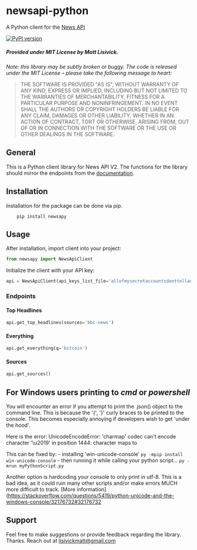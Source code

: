 # newsapi-python
A Python client for the [News API](https://newsapi.org/docs/)

[![PyPI version](https://badge.fury.io/py/newsapi-python.svg)](https://badge.fury.io/py/newsapi-python)

##### Provided under MIT License by Matt Lisivick.
*Note: this library may be subtly broken or buggy. The code is released under
the MIT License – please take the following message to heart:*
> THE SOFTWARE IS PROVIDED "AS IS", WITHOUT WARRANTY OF ANY KIND, EXPRESS OR
IMPLIED, INCLUDING BUT NOT LIMITED TO THE WARRANTIES OF MERCHANTABILITY, FITNESS
FOR A PARTICULAR PURPOSE AND NONINFRINGEMENT. IN NO EVENT SHALL THE AUTHORS OR
COPYRIGHT HOLDERS BE LIABLE FOR ANY CLAIM, DAMAGES OR OTHER LIABILITY, WHETHER
IN AN ACTION OF CONTRACT, TORT OR OTHERWISE, ARISING FROM, OUT OF OR IN
CONNECTION WITH THE SOFTWARE OR THE USE OR OTHER DEALINGS IN THE SOFTWARE.

## General 

This is a Python client library for News API V2. The functions for the library should mirror the
endpoints from the [documentation](https://newsapi.org/docs/endpoints). 


## Installation
Installation for the package can be done via pip.

```commandline
    pip install newsapy
```

## Usage

After installation, import client into your project:

```python
from newsapy import NewsApiClient
```

Initialize the client with your API key:

```python
api = NewsApiClient(api_keys_list_file='allofmysecretaccountsdonttellanyone.txt')
```

### Endpoints
 
#### Top Headlines

```python
api.get_top_headlines(sources='bbc-news')
```
#### Everything

```python
api.get_everything(q='bitcoin')
```
#### Sources

```python
api.get_sources()
```

## For Windows users printing to _cmd_ or _powershell_

You will encounter an error if you attempt to print the .json() object to the command line. This is because the '{', '}' curly braces to be printed to the console.
This becomes especially annoying if developers wish to get 'under the hood'.

Here is the error:
    UnicodeEncodeError: 'charmap' codec can't encode character '\u2019' in position 1444: character maps to <undefined>

This can be fixed by:
    - installing 'win-unicode-console'
        `py -mpip install win-unicode-console`
    - then running it while calling your python script...
        `py -mrun myPythonScript.py`

Another option is hardcoding your console to only print in utf-8. This is a bad idea, as it could ruin many other scripts and/or make errors MUCH more difficult to track.
[More information](https://stackoverflow.com/questions/5419/python-unicode-and-the-windows-console/32176732#32176732


## Support

Feel free to make suggestions or provide feedback regarding the library. Thanks.
Reach out at [lisivickmatt@gmail.com]('mailto:lisivickmatt@gmail.com')
